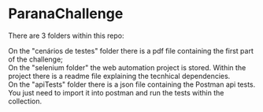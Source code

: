 # ParanaChallenge

There are 3 folders within this repo:

On the "cenários de testes" folder there is a pdf file containing the first part of the challenge;<br>
On the "selenium folder" the web automation project is stored. Within the project there is a readme file explaining the tecnhical dependencies.<br>
On the "apiTests" folder there is a json file containing the Postman api tests. You just need to import it into postman and run the tests within the collection. 
